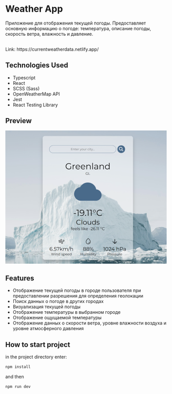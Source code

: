 # Weather App

Приложение для отображения текущей погоды. Предоставляет основную информацию о погоде: температура, описание погоды, скорость ветра, влажность и давление.

<br />
Link: https://currentweatherdata.netlify.app/

## Technologies Used

- Typescript
- React
- SCSS (Sass)
- OpenWeatherMap API
- Jest
- React Testing Library

## Preview

<img src="./src/assets/weatherapppreview.PNG" alt="preview">

## Features

- Отображение текущей погоды в городе пользователя при предоставлении разрешения для определения геолокации
- Поиск данных о погоде в других городах
- Визуализация текущей погоды
- Отображение температуры в выбранном городе
- Отображение ощущаемой температуры
- Отображение данных о скорости ветра, уровне влажности воздуха и уровне атмосферного давления

## How to start project

in the project directory enter:

```js
npm install
```

and then

```js
npm run dev
```
